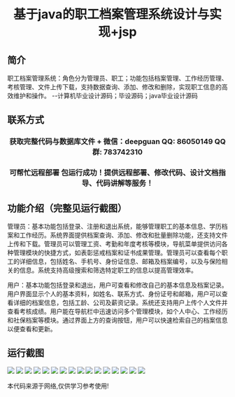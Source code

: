 <p><h1 align="center">基于java的职工档案管理系统设计与实现+jsp</h1></p>

## 简介
职工档案管理系统：角色分为管理员、职工；功能包括档案管理、工作经历管理、考核管理、文件上传下载，支持数据查询、添加、修改和删除，实现职工信息的高效维护和操作。    --计算机毕业设计源码；毕设源码；java毕业设计源码


## 联系方式
<p><h3 align="center">获取完整代码与数据库文件 + 微信：deepguan QQ: 86050149 QQ群: 783742310</h3></p>
<p><h3 align="center">可帮忙远程部署 包运行成功！提供远程部署、修改代码、设计文档指导、代码讲解等服务！</h3></p>

## 功能介绍（完整见运行截图）
管理员：基本功能包括登录、注册和退出系统，能够管理职工的基本信息、学历档案和工作经历。系统界面提供档案查询、添加、修改和批量删除功能，还支持文件上传和下载。管理员可以管理工资、考勤和年度考核等模块，导航菜单提供访问各种管理模块的快捷方式，如表彰惩戒档案和证书成果管理。管理员可以查看每个职工的详细信息，包括姓名、手机号、身份证信息、邮箱及档案编号，以及与保险相关的信息。系统支持高级搜索和筛选特定职工的信息以提高管理效率。

用户：基本功能包括登录和退出，用户可查看和修改自己的基本信息及档案记录。用户界面显示个人的基本资料，如姓名、联系方式、身份证号和邮箱，用户可以查看详细的档案信息，包括工龄、公司及薪资记录。系统还支持用户上传个人文件并查看考核成绩。用户能在导航栏中迅速访问多个管理模块，如个人中心、工作经历和社保档案等模块。通过界面上方的查询按钮，用户可以快速检索自己的档案信息以便查看和更新。


## 运行截图
![](img/001.jpg)
![](img/002.jpg)
![](img/003.jpg)
![](img/004.jpg)
![](img/005.jpg)
![](img/006.jpg)
![](img/007.jpg)
![](img/008.jpg)
![](img/009.jpg)
![](img/010.jpg)
![](img/011.jpg)
![](img/012.jpg)
![](img/013.jpg)
![](img/014.jpg)
![](img/015.jpg)
![](img/016.jpg)

<p>本代码来源于网络,仅供学习参考使用!</p>
